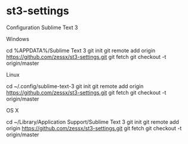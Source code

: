 # st3-settings
Configuration Sublime Text 3

Windows

cd %APPDATA%/Sublime Text 3
git init
git remote add origin https://github.com/zessx/st3-settings.git
git fetch
git checkout -t origin/master

Linux

cd ~/.config/sublime-text-3
git init
git remote add origin https://github.com/zessx/st3-settings.git
git fetch
git checkout -t origin/master

OS X

cd ~/Library/Application Support/Sublime Text 3
git init
git remote add origin https://github.com/zessx/st3-settings.git
git fetch
git checkout -t origin/master

